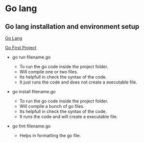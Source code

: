 # Go lang

## Go lang installation and environment setup

[Go Lang](https://golang.org/ "Go Lang Official Web site.")

[Go First Project](https://golang.org/doc/code.html "Hello world program")

* go run filename.go 
    - To run the go code inside the project folder.
    - Will compile one or two files.
    - Its helpfull in check the syntax of the code.
    - It just runs the code and does not create a executable file.
* go install filename.go
    - To run the go code inside the project folder.
    - Will compile a bunch of go files.
    - Its helpfull in check the syntax of the code.
    - It runs the code and will create a executable file.

* go fmt filename.go
    - Helps in formatting the go file.